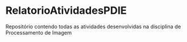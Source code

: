 # RelatorioAtividadesPDIE
Repositório contendo todas as atividades desenvolvidas na disciplina de Processamento de Imagem 
